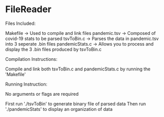 # FileReader

Files Included:

  Makefile -> Used to compile and link files
  pandemic.tsv -> Composed of covid-19 stats to be parsed
  tsvToBin.c -> Parses the data in pandemic.tsv into 3 seperate .bin files
  pandemicStats.c -> Allows you to process and display the 3 .bin files produced by tsvToBin.c

Compilation Instructions:

  Compile and link both tsvToBin.c and pandemicStats.c by running the 'Makefile'
  
Running Instruction:

  No arguments or flags are required
  
  First run './tsvToBin' to generate binary file of parsed data
  Then run './pandemicStats' to display an organization of data
